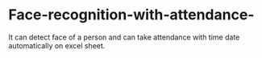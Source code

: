 # Face-recognition-with-attendance-
It can detect face of a person and can take attendance with time date automatically on excel sheet.

